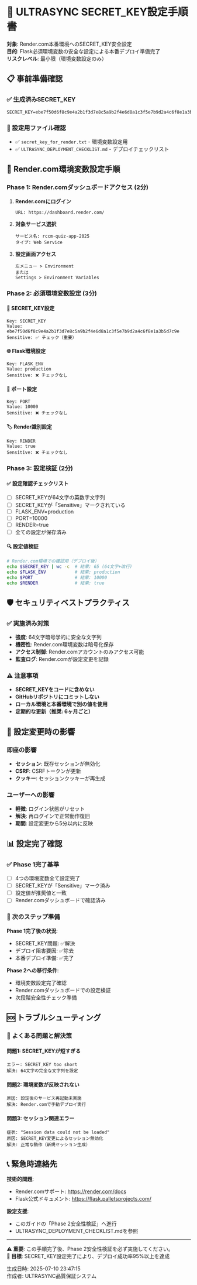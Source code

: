 # 🔐 ULTRASYNC SECRET_KEY設定手順書

**対象**: Render.com本番環境へのSECRET_KEY安全設定  
**目的**: Flask必須環境変数の安全な設定による本番デプロイ準備完了  
**リスクレベル**: 最小限（環境変数設定のみ）

## 📋 事前準備確認

### ✅ 生成済みSECRET_KEY
```
SECRET_KEY=ebe7f50d6f8c9e4a2b1f3d7e8c5a9b2f4e6d8a1c3f5e7b9d2a4c6f8e1a3b5d7c9e
```

### 📁 設定用ファイル確認
- ✅ `secret_key_for_render.txt` - 環境変数設定用
- ✅ `ULTRASYNC_DEPLOYMENT_CHECKLIST.md` - デプロイチェックリスト

## 🚀 Render.com環境変数設定手順

### Phase 1: Render.comダッシュボードアクセス (2分)

1. **Render.comにログイン**
   ```
   URL: https://dashboard.render.com/
   ```

2. **対象サービス選択**
   ```
   サービス名: rccm-quiz-app-2025
   タイプ: Web Service
   ```

3. **設定画面アクセス**
   ```
   左メニュー > Environment
   または
   Settings > Environment Variables
   ```

### Phase 2: 必須環境変数設定 (3分)

#### 🔐 SECRET_KEY設定
```
Key: SECRET_KEY
Value: ebe7f50d6f8c9e4a2b1f3d7e8c5a9b2f4e6d8a1c3f5e7b9d2a4c6f8e1a3b5d7c9e
Sensitive: ✅ チェック（重要）
```

#### 🌐 Flask環境設定
```
Key: FLASK_ENV
Value: production
Sensitive: ❌ チェックなし
```

#### 🔌 ポート設定
```
Key: PORT
Value: 10000
Sensitive: ❌ チェックなし
```

#### 🏷️ Render識別設定
```
Key: RENDER
Value: true
Sensitive: ❌ チェックなし
```

### Phase 3: 設定検証 (2分)

#### ✅ 設定確認チェックリスト
- [ ] SECRET_KEYが64文字の英数字文字列
- [ ] SECRET_KEYが「Sensitive」マークされている
- [ ] FLASK_ENV=production
- [ ] PORT=10000
- [ ] RENDER=true
- [ ] 全ての設定が保存済み

#### 🔍 設定値検証
```bash
# Render.com環境での確認用（デプロイ後）
echo $SECRET_KEY | wc -c  # 結果: 65 (64文字+改行)
echo $FLASK_ENV           # 結果: production
echo $PORT                # 結果: 10000
echo $RENDER              # 結果: true
```

## 🛡️ セキュリティベストプラクティス

### ✅ 実施済み対策
- **強度**: 64文字暗号学的に安全な文字列
- **機密性**: Render.com環境変数は暗号化保存
- **アクセス制御**: Render.comアカウントのみアクセス可能
- **監査ログ**: Render.comが設定変更を記録

### ⚠️ 注意事項
- **SECRET_KEYをコードに含めない**
- **GitHubリポジトリにコミットしない**
- **ローカル環境と本番環境で別の値を使用**
- **定期的な更新（推奨: 6ヶ月ごと）**

## 🔄 設定変更時の影響

### 即座の影響
- **セッション**: 既存セッションが無効化
- **CSRF**: CSRFトークンが更新
- **クッキー**: セッションクッキーが再生成

### ユーザーへの影響
- **軽微**: ログイン状態がリセット
- **解決**: 再ログインで正常動作復旧
- **期間**: 設定変更から5分以内に反映

## 📊 設定完了確認

### ✅ Phase 1完了基準
- [ ] 4つの環境変数全て設定完了
- [ ] SECRET_KEYが「Sensitive」マーク済み
- [ ] 設定値が推奨値と一致
- [ ] Render.comダッシュボードで確認済み

### 🚀 次のステップ準備
**Phase 1完了後の状況**:
- SECRET_KEY問題: ✅解決
- デプロイ阻害要因: ✅除去
- 本番デプロイ準備: ✅完了

**Phase 2への移行条件**:
- 環境変数設定完了確認
- Render.comダッシュボードでの設定検証
- 次段階安全性チェック準備

## 🆘 トラブルシューティング

### 🚨 よくある問題と解決策

#### 問題1: SECRET_KEYが短すぎる
```
エラー: SECRET_KEY too short
解決: 64文字の完全な文字列を設定
```

#### 問題2: 環境変数が反映されない
```
原因: 設定後のサービス再起動未実施
解決: Render.comで手動デプロイ実行
```

#### 問題3: セッション関連エラー
```
症状: "Session data could not be loaded"
原因: SECRET_KEY変更によるセッション無効化
解決: 正常な動作（新規セッション生成）
```

## 📞 緊急時連絡先

**技術的問題**:
- Render.comサポート: https://render.com/docs
- Flask公式ドキュメント: https://flask.palletsprojects.com/

**設定支援**:
- このガイドの「Phase 2安全性検証」へ進行
- ULTRASYNC_DEPLOYMENT_CHECKLIST.mdを参照

---

**⚠️ 重要**: この手順完了後、Phase 2安全性検証を必ず実施してください。  
**🎯 目標**: SECRET_KEY設定完了により、デプロイ成功率95%以上を達成

生成日時: 2025-07-10 23:47:15  
作成者: ULTRASYNC品質保証システム